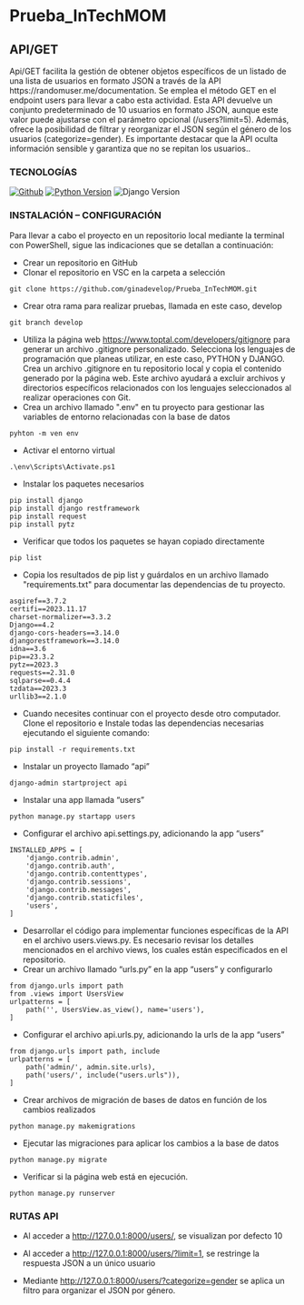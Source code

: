# Prueba_InTechMOM
## API/GET
<p>Api/GET facilita la gestión de obtener objetos específicos de un listado de una lista de usuarios en formato JSON a través de la API https://randomuser.me/documentation. Se emplea el método GET en el endpoint users para llevar a cabo esta actividad. Esta API devuelve un conjunto predeterminado de 10 usuarios en formato JSON, aunque este valor puede ajustarse con el parámetro opcional (/users?limit=5). Además, ofrece la posibilidad de filtrar y reorganizar el JSON según el género de los usuarios (categorize=gender). Es importante destacar que la API oculta información sensible y garantiza que no se repitan los usuarios..</p>

### TECNOLOGÍAS

[![Github](https://img.shields.io/badge/GitHub-100000?style=for-the-badge&logo=github&logoColor=white)]() [![Python Version](https://img.shields.io/badge/python-3.6%2B-blue)]() ![Django Version](https://img.shields.io/badge/django-3.2-green)


### INSTALACIÓN – CONFIGURACIÓN

<p> Para llevar a cabo el proyecto en un repositorio local mediante la terminal con PowerShell, sigue las indicaciones que se detallan a continuación:</p>

- Crear un repositorio en GitHub
- Clonar el repositorio en VSC en la carpeta a selección
```code
git clone https://github.com/ginadevelop/Prueba_InTechMOM.git
```
- Crear otra rama para realizar pruebas, llamada en este caso, develop
```code
git branch develop
```
- Utiliza la página web https://www.toptal.com/developers/gitignore para generar un archivo .gitignore personalizado. Selecciona los lenguajes de programación que planeas utilizar, en este caso, PYTHON y DJANGO. Crea un archivo .gitignore en tu repositorio local y copia el contenido generado por la página web. Este archivo ayudará a excluir archivos y directorios específicos relacionados con los lenguajes seleccionados al realizar operaciones con Git.
- Crea un archivo llamado ".env" en tu proyecto para gestionar las variables de entorno relacionadas con la base de datos
```code
pyhton -m ven env
```
- Activar el entorno virtual
```code
.\env\Scripts\Activate.ps1
```
- Instalar los paquetes necesarios 
```code
pip install django
pip install django restframework
pip install request
pip install pytz
```
- Verificar que todos los paquetes se hayan copiado directamente 
```code
pip list
```
- Copia los resultados de pip list y guárdalos en un archivo llamado "requirements.txt" para documentar las dependencias de tu proyecto.

```code
asgiref==3.7.2
certifi==2023.11.17
charset-normalizer==3.3.2
Django==4.2
django-cors-headers==3.14.0
djangorestframework==3.14.0
idna==3.6
pip==23.3.2
pytz==2023.3
requests==2.31.0
sqlparse==0.4.4
tzdata==2023.3
urllib3==2.1.0
```
- Cuando necesites continuar con el proyecto desde otro computador. Clone el repositorio e Instale todas las dependencias necesarias ejecutando el siguiente comando:
```code
pip install -r requirements.txt
```
- Instalar un proyecto llamado “api”
```code
django-admin startproject api
```
- Instalar una app llamada “users”
```code
python manage.py startapp users
```
- Configurar el archivo api.settings.py, adicionando la app “users”
```code
INSTALLED_APPS = [
    'django.contrib.admin',
    'django.contrib.auth',
    'django.contrib.contenttypes',
    'django.contrib.sessions',
    'django.contrib.messages',
    'django.contrib.staticfiles',
    'users',
]
```
- Desarrollar el código para implementar funciones específicas de la API en el archivo users.views.py. Es necesario revisar los detalles mencionados en el archivo views, los cuales están especificados en el repositorio.
- Crear un archivo llamado “urls.py” en la app “users” y configurarlo
```code
from django.urls import path
from .views import UsersView
urlpatterns = [
    path('', UsersView.as_view(), name='users'),    
]
```
- Configurar el archivo api.urls.py, adicionando la urls de la app “users”
```code
from django.urls import path, include
urlpatterns = [
    path('admin/', admin.site.urls),
    path('users/', include("users.urls")),
]
```
- Crear archivos de migración de bases de datos en función de los cambios realizados
```code
python manage.py makemigrations
```
- Ejecutar las migraciones para aplicar los cambios a la base de datos
```code
python manage.py migrate
```
- Verificar si la página web está en ejecución.
```code
python manage.py runserver
```
### RUTAS API

- Al acceder a http://127.0.0.1:8000/users/, se visualizan por defecto 10


- Al acceder a http://127.0.0.1:8000/users/?limit=1, se restringe la respuesta JSON a un único usuario


- Mediante http://127.0.0.1:8000/users/?categorize=gender se aplica un filtro para organizar el JSON por género.



